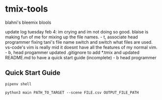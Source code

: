 # tmix-tools
blahni's bleemix blools

update log tuesday feb 4: 
im crying and im not doing so good. blaise is making fun of me for mixing up the file names. - t, associate head programmer
fixing tani's file name switch and switch what files are used. vs-code's vim is really mid it doesnt have all the features of my normal vim. - b, head progammer
updated .gitignore to add *.tmix and updated README.md to have a quick start guide (incomplete) - b head programmer

## Quick Start Guide
```
pipenv shell
```
```
python3 main PATH_TO_TARGET --scene FILE.csv OUTPUT_FILE_PATH
```

